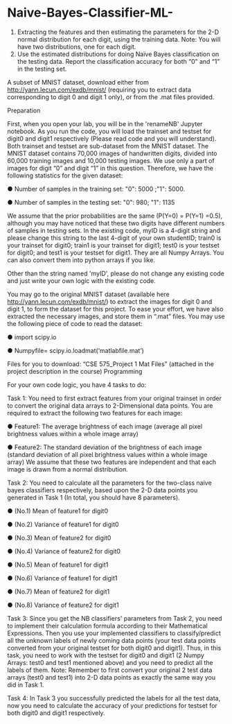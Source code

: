 # Naive-Bayes-Classifier-ML-

1. Extracting the features and then estimating the parameters for the 2-D normal distribution for
each digit, using the training data. Note: You will have two distributions, one for each digit.
2. Use the estimated distributions for doing Naïve Bayes classification on the testing data. Report
the classification accuracy for both “0” and “1” in the testing set.

A subset of MNIST dataset, download either from http://yann.lecun.com/exdb/mnist/ (requiring
you to extract data corresponding to digit 0 and digit 1 only), or from the .mat files provided.

Preparation

First, when you open your lab, you will be in the 'renameNB' Jupyter notebook. As you run the code,
you will load the trainset and testset for digit0 and digit1 respectively (Please read code and you will
understand). Both trainset and testset are sub-dataset from the MNIST dataset. The MNIST dataset
contains 70,000 images of handwritten digits, divided into 60,000 training images and 10,000 testing
images. We use only a part of images for digit “0” and digit “1” in this question.
Therefore, we have the following statistics for the given dataset:

● Number of samples in the training set: "0": 5000 ;"1": 5000.

● Number of samples in the testing set: "0": 980; "1": 1135

We assume that the prior probabilities are the same (P(Y=0) = P(Y=1) =0.5), although you may have
noticed that these two digits have different numbers of samples in testing sets.
In the existing code, myID is a 4-digit string and please change this string to the last 4-digit of your
own studentID; train0 is your trainset for digit0; train1 is your trainset for digit1; test0 is your testset for
digit0; and test1 is your testset for digit1. They are all Numpy Arrays. You can also convert them into
python arrays if you like.

Other than the string named 'myID', please do not change any existing code and just write your own
logic with the existing code.

You may go to the original MNIST dataset (available here http://yann.lecun.com/exdb/mnist/) to
extract the images for digit 0 and digit 1, to form the dataset for this project. To ease your effort, we
have also extracted the necessary images, and store them in “.mat” files. You may use the following
piece of code to read the dataset:

● import scipy.io

● Numpyfile= scipy.io.loadmat(‘matlabfile.mat’)


Files for you to download: “CSE 575_Project 1 Mat Files” (attached in the project description in the
course)
Programming

For your own code logic, you have 4 tasks to do:


Task 1:
You need to first extract features from your original trainset in order to convert the original data arrays
to 2-Dimensional data points.
You are required to extract the following two features for each image:

● Feature1: The average brightness of each image (average all pixel brightness values within a
whole image array)

● Feature2: The standard deviation of the brightness of each image (standard deviation of all
pixel brightness values within a whole image array)
We assume that these two features are independent and that each image is drawn from a normal
distribution.


Task 2:
You need to calculate all the parameters for the two-class naive bayes classifiers respectively, based
upon the 2-D data points you generated in Task 1 (In total, you should have 8 parameters).

● (No.1) Mean of feature1 for digit0

● (No.2) Variance of feature1 for digit0

● (No.3) Mean of feature2 for digit0

● (No.4) Variance of feature2 for digit0

● (No.5) Mean of feature1 for digit1

● (No.6) Variance of feature1 for digit1

● (No.7) Mean of feature2 for digit1

● (No.8) Variance of feature2 for digit1



Task 3:
Since you get the NB classifiers' parameters from Task 2, you need to implement their calculation
formula according to their Mathematical Expressions. Then you use your implemented classifiers to
classify/predict all the unknown labels of newly coming data points (your test data points converted
from your original testset for both digit0 and digit1). Thus, in this task, you need to work with the
testset for digit0 and digit1 (2 Numpy Arrays: test0 and test1 mentioned above) and you need to
predict all the labels of them.
Note: Remember to first convert your original 2 test data arrays (test0 and test1) into 2-D data points
as exactly the same way you did in Task 1.


Task 4:
In Task 3 you successfully predicted the labels for all the test data, now you need to calculate the
accuracy of your predictions for testset for both digit0 and digit1 respectively.
